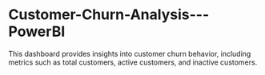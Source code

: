 # Customer-Churn-Analysis---PowerBI
This dashboard provides insights into customer churn behavior, including metrics such as total customers, active customers, and inactive customers.
